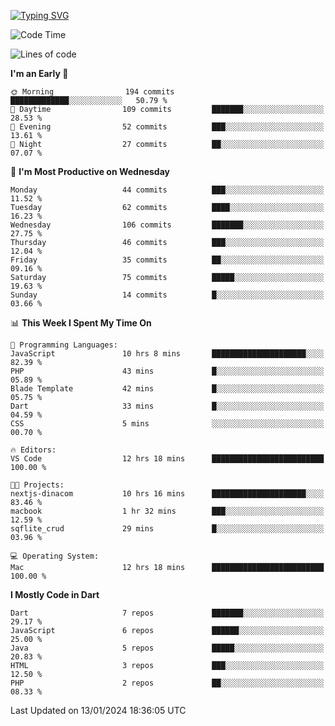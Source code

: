 
<a href="https://git.io/typing-svg"><img src="https://readme-typing-svg.demolab.com?font=Source+Code+Pro&pause=1000&random=false&width=435&lines=Hey+%F0%9F%A5%B6+iam+Yasa+Kafi+Razzan" alt="Typing SVG" /></a>
<!--START_SECTION:waka-->
![Code Time](http://img.shields.io/badge/Code%20Time-149%20hrs%2052%20mins-blue)

![Lines of code](https://img.shields.io/badge/From%20Hello%20World%20I%27ve%20Written-230.1%20thousand%20lines%20of%20code-blue)

**I'm an Early 🐤** 

```text
🌞 Morning                194 commits         █████████████░░░░░░░░░░░░   50.79 % 
🌆 Daytime                109 commits         ███████░░░░░░░░░░░░░░░░░░   28.53 % 
🌃 Evening                52 commits          ███░░░░░░░░░░░░░░░░░░░░░░   13.61 % 
🌙 Night                  27 commits          ██░░░░░░░░░░░░░░░░░░░░░░░   07.07 % 
```
📅 **I'm Most Productive on Wednesday** 

```text
Monday                   44 commits          ███░░░░░░░░░░░░░░░░░░░░░░   11.52 % 
Tuesday                  62 commits          ████░░░░░░░░░░░░░░░░░░░░░   16.23 % 
Wednesday                106 commits         ███████░░░░░░░░░░░░░░░░░░   27.75 % 
Thursday                 46 commits          ███░░░░░░░░░░░░░░░░░░░░░░   12.04 % 
Friday                   35 commits          ██░░░░░░░░░░░░░░░░░░░░░░░   09.16 % 
Saturday                 75 commits          █████░░░░░░░░░░░░░░░░░░░░   19.63 % 
Sunday                   14 commits          █░░░░░░░░░░░░░░░░░░░░░░░░   03.66 % 
```


📊 **This Week I Spent My Time On** 

```text
💬 Programming Languages: 
JavaScript               10 hrs 8 mins       █████████████████████░░░░   82.39 % 
PHP                      43 mins             █░░░░░░░░░░░░░░░░░░░░░░░░   05.89 % 
Blade Template           42 mins             █░░░░░░░░░░░░░░░░░░░░░░░░   05.75 % 
Dart                     33 mins             █░░░░░░░░░░░░░░░░░░░░░░░░   04.59 % 
CSS                      5 mins              ░░░░░░░░░░░░░░░░░░░░░░░░░   00.70 % 

🔥 Editors: 
VS Code                  12 hrs 18 mins      █████████████████████████   100.00 % 

🐱‍💻 Projects: 
nextjs-dinacom           10 hrs 16 mins      █████████████████████░░░░   83.46 % 
macbook                  1 hr 32 mins        ███░░░░░░░░░░░░░░░░░░░░░░   12.59 % 
sqflite_crud             29 mins             █░░░░░░░░░░░░░░░░░░░░░░░░   03.96 % 

💻 Operating System: 
Mac                      12 hrs 18 mins      █████████████████████████   100.00 % 
```

**I Mostly Code in Dart** 

```text
Dart                     7 repos             ███████░░░░░░░░░░░░░░░░░░   29.17 % 
JavaScript               6 repos             ██████░░░░░░░░░░░░░░░░░░░   25.00 % 
Java                     5 repos             █████░░░░░░░░░░░░░░░░░░░░   20.83 % 
HTML                     3 repos             ███░░░░░░░░░░░░░░░░░░░░░░   12.50 % 
PHP                      2 repos             ██░░░░░░░░░░░░░░░░░░░░░░░   08.33 % 
```




 Last Updated on 13/01/2024 18:36:05 UTC
<!--END_SECTION:waka-->

